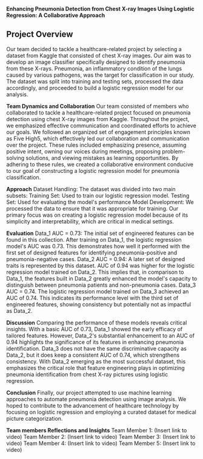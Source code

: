 **Enhancing Pneumonia Detection from Chest X-ray Images Using Logistic Regression: A Collaborative Approach**

**Project Overview**
---
Our team decided to tackle a healthcare-related project by selecting a dataset from Kaggle that consisted of chest X-ray images. Our aim was to develop an image classifier specifically designed to identify pneumonia from these X-rays. Pneumonia, an inflammatory condition of the lungs caused by various pathogens, was the target for classification in our study. The dataset was split into training and testing sets, processed the data accordingly, and proceeded to build a logistic regression model for our analysis.

**Team Dynamics and Collaboration**
Our team consisted of members who collaborated to tackle a healthcare-related project focused on pneumonia detection using chest X-ray images from Kaggle. Throughout the project, we emphasized effective communication and coordinated efforts to achieve our goals. We followed an organized set of engagement principles known as Five High5, which effectively led our collaboration and communication over the project. These rules included emphasizing presence, assuming positive intent, owning our voices during meetings, proposing problem-solving solutions, and viewing mistakes as learning opportunities. By adhering to these rules, we created a collaborative environment conducive to our goal of constructing a logistic regression model for pneumonia classification.

**Approach**
Dataset Handling: The dataset was divided into two main subsets:
Training Set: Used to train our logistic regression model. 
Testing Set: Used for evaluating the model's performance
Model Development: We processed the data to ensure that it was appropriate for training. Our primary focus was on creating a logistic regression model because of its simplicity and interpretability, which are critical in medical settings.

**Evaluation**
Data_1 AUC = 0.73: The initial set of engineered features can be found in this collection. After training on Data_1, the logistic regression model's AUC was 0.73. This demonstrates how well it performed with the first set of designed features for identifying pneumonia-positive and pneumonia-negative cases.
Data_2 AUC = 0.94: A later set of designed traits is represented by this dataset. AUC of 0.94 was higher for the logistic regression model trained on Data_2. This implies that, in comparison to Data_1, the features built in Data_2 greatly enhanced the model's capacity to distinguish between pneumonia patients and non-pneumonia cases.
Data_3 AUC = 0.74. The logistic regression model trained on Data_3 achieved an AUC of 0.74. This indicates its performance level with the third set of engineered features, showing consistency but potentially not as impactful as Data_2.

**Discussion**
Comparing the performance of these models reveals critical insights. With a basic AUC of 0.73, Data_1 showed the early efficacy of tailored features. However, Data_2's substantial enhancement to an AUC of 0.94 highlights the significance of its features in enhancing pneumonia identification. Data_3 does not have the same discriminative capacity as Data_2, but it does keep a consistent AUC of 0.74, which strengthens consistency. With Data_2 emerging as the most successful dataset, this emphasizes the critical role that feature engineering plays in optimizing pneumonia identification from chest X-ray pictures using logistic regression. 

**Conclusion**
Finally, our project attempted to use machine learning approaches to automate pneumonia detection using image analysis. We hoped to contribute to the advancement of healthcare technology by focusing on logistic regression and employing a curated dataset for medical picture categorization.

**Team members Reflections and Insights**
Team Member 1: (Insert link to video) 
Team Member 2: (Insert link to video) 
Team Member 3: (Insert link to video) 
Team Member 4: (Insert link to video) 
Team Member 5: (Insert link to video) 
